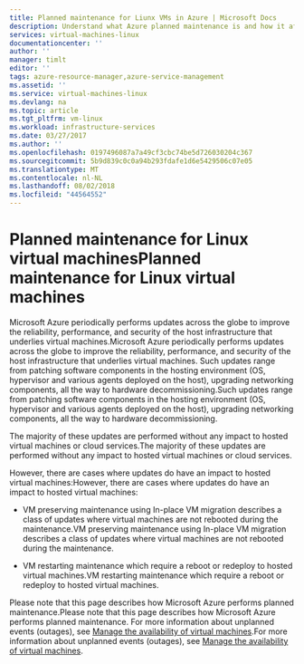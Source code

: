 ```yaml
---
title: Planned maintenance for Liunx VMs in Azure | Microsoft Docs
description: Understand what Azure planned maintenance is and how it affects your Windows virtual machines running in Azure.
services: virtual-machines-linux
documentationcenter: ''
author: ''
manager: timlt
editor: ''
tags: azure-resource-manager,azure-service-management
ms.assetid: ''
ms.service: virtual-machines-linux
ms.devlang: na
ms.topic: article
ms.tgt_pltfrm: vm-linux
ms.workload: infrastructure-services
ms.date: 03/27/2017
ms.author: ''
ms.openlocfilehash: 0197496087a7a49cf3cbc74be5d726030204c367
ms.sourcegitcommit: 5b9d839c0c0a94b293fdafe1d6e5429506c07e05
ms.translationtype: MT
ms.contentlocale: nl-NL
ms.lasthandoff: 08/02/2018
ms.locfileid: "44564552"
---
```

# <a name="planned-maintenance-for-linux-virtual-machines"></a><span data-ttu-id="b90ba-103">Planned maintenance for Linux virtual machines</span><span class="sxs-lookup"><span data-stu-id="b90ba-103">Planned maintenance for Linux virtual machines</span></span> 

<span data-ttu-id="b90ba-104">Microsoft Azure periodically performs updates across the globe to improve the reliability, performance, and security of the host infrastructure that underlies virtual machines.</span><span class="sxs-lookup"><span data-stu-id="b90ba-104">Microsoft Azure periodically performs updates across the globe to improve the reliability, performance, and security of the host infrastructure that underlies virtual machines.</span></span> <span data-ttu-id="b90ba-105">Such updates range from patching software components in the hosting environment (OS, hypervisor and various agents deployed on the host), upgrading networking components, all the way to hardware decommissioning.</span><span class="sxs-lookup"><span data-stu-id="b90ba-105">Such updates range from patching software components in the hosting environment (OS, hypervisor and various agents deployed on the host), upgrading networking components, all the way to hardware decommissioning.</span></span>

<span data-ttu-id="b90ba-106">The majority of these updates are performed without any impact to hosted virtual machines or cloud services.</span><span class="sxs-lookup"><span data-stu-id="b90ba-106">The majority of these updates are performed without any impact to hosted virtual machines or cloud services.</span></span>

<span data-ttu-id="b90ba-107">However, there are cases where updates do have an impact to hosted virtual machines:</span><span class="sxs-lookup"><span data-stu-id="b90ba-107">However, there are cases where updates do have an impact to hosted virtual machines:</span></span>

-   <span data-ttu-id="b90ba-108">VM preserving maintenance using In-place VM migration describes a class of updates where virtual machines are not rebooted during the maintenance.</span><span class="sxs-lookup"><span data-stu-id="b90ba-108">VM preserving maintenance using In-place VM migration describes a class of updates where virtual machines are not rebooted during the maintenance.</span></span>

-   <span data-ttu-id="b90ba-109">VM restarting maintenance which require a reboot or redeploy to hosted virtual machines.</span><span class="sxs-lookup"><span data-stu-id="b90ba-109">VM restarting maintenance which require a reboot or redeploy to hosted virtual machines.</span></span>

<span data-ttu-id="b90ba-110">Please note that this page describes how Microsoft Azure performs planned maintenance.</span><span class="sxs-lookup"><span data-stu-id="b90ba-110">Please note that this page describes how Microsoft Azure performs planned maintenance.</span></span> <span data-ttu-id="b90ba-111">For more information about unplanned events (outages), see [Manage the availability of virtual machines](../windows/manage-availability.md).</span><span class="sxs-lookup"><span data-stu-id="b90ba-111">For more information about unplanned events (outages), see [Manage the availability of virtual machines](../windows/manage-availability.md).</span></span>